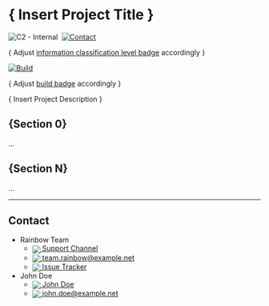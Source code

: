 # { Insert Project Title }
  

![C2 - Internal](https://badgen.net/badge/C2/Internal/blue)&nbsp;
[![Contact](https://badgen.net/badge/icon/Contact?label&icon=data%3Aimage%2Fpng%3Bbase64%2CiVBORw0KGgoAAAANSUhEUgAAAB4AAAAeCAYAAAA7MK6iAAAABmJLR0QA%2FwD%2FAP%2BgvaeTAAABIklEQVRIie3VMUoDQRTG8W9SZBslKVIoWyt4gXgML5JYeA5RvIMewEuYhBQJFtppqV3ELCn9WzhCWKP7xryA4H4wzc7j%2FWYGZlaq8xcDZMAxMASKOIZAH8g2hebAlO8zAXJvNKtAl3G%2FncfjtabnCY8S4IGlZzDCc0lbxnUWIYRtLxgj%2BtE0hMq%2BDWOvIsF9tRRZ4bsE2FRrhS8T4KuE2p8T7%2FHEeI%2BbbnDE8wrc%2F%2BVawptADxgA8zhu4jffndbxivXlakjqSjqSdCjpQFI7Ts8k3UsaSbqWNA4hvK21KmAXOAOeE34ST8ApsPMbsA1cAIsEsJwFcA60rOg%2B8LgGWM4DsGeBbx3Rz0zLzqq3umM6mrR86bkKPpH04ojOYs86%2Fyzv5x2Nqq3T2YwAAAAASUVORK5CYII%3D)](#Contact)&nbsp;

{ Adjust [information classification level badge](/README.md#information-classification-level) accordingly } 

[![Build](https://github.com/qoomon/sandbox/workflows/Build/badge.svg)](https://github.com/qoomon/sandbox/actions)&nbsp;

{ Adjust [build badge](https://docs.github.com/en/actions/monitoring-and-troubleshooting-workflows/adding-a-workflow-status-badge) accordingly }

{ Insert Project Description }


## {Section 0}
...


## {Section N}
...


---
## Contact
* Rainbow Team
  * <a href="https://teams.microsoft.com/l/channel/...">
      <img align="center" src="https://img.icons8.com/fluency/24/microsoft-teams-2019.png"> Support Channel
    </a>
  * <a href="mailto:team.rainbow@example.net">
      <img align="center" src="https://img.icons8.com/fluency/24/mail.png"> team.rainbow@example.net
    </a>
  * <a href="https://bonprix.atlassian.net/jira/software/c/projects/...">
      <img align="center" src="https://img.icons8.com/color/24/000000/jira.png"> Issue Tracker
    </a>
* John Doe
  * <a href="https://teams.microsoft.com/l/chat/0/0?users=john.doe@example.net">
      <img align="center" src="https://img.icons8.com/fluency/24/microsoft-teams-2019.png"> John Doe
    </a>
  * <a href="mailto:john.doe@example.net">
      <img align="center" src="https://img.icons8.com/fluency/24/mail.png"> john.doe@example.net
    </a> 
